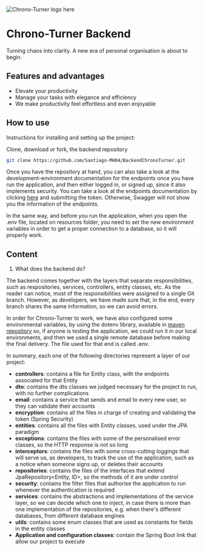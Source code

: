 ![Chrono-Turner logo here](path/to/image.png)

# Chrono-Turner Backend
Turning chaos into clarity. A new era of personal organisation is about to begin.

## Features and advantages
- Elevate your productivity
- Manage your tasks with elegance and efficiency
- We make productivity feel effortless and even enjoyable

## How to use

Instructions for installing and setting up the project:

[//]: # (1. Clone, download or fork, on the first hand, the front-end repository)
[//]: # (    ```bash)
[//]: # (   git clone https://github.com/PablolzDev/Chrono-Turner-FrontEnd.git)
   
[//]: # (2. Clone, download or fork on the second hand, the backend repository)
Clone, download or fork, the backend repository

   ```bash
   git clone https://github.com/Santiago-MH04/BackendChronoTurner.git
   ```

Once you have the repository at hand, you can also take a look at the development-environment documentation for the endpoints once you have run the application, and then either logged in, or signed up, since it also implements security.
You can take a look at the endpoints documentation by clicking [here](http://18.191.247.216/swagger-ui.html) and submitting the token. Otherwise, Swagger will not show you the information of the endpoints.

In the same way, and before you run the application, when you open the .env file, located on resources folder, you need to set the new environment variables in order to get a proper connection to a database, so it will properly work.

## Content

1. What does the backend do?

The backend comes together with the layers that separate responsibilities, such as respositories, services, controllers, entity classes, etc. As the reader can notice, most of the responsibilities were assigned to a single Git branch. However, as developers, we have made sure that, in the end, every branch shares the same information, so we can avoid errors.

In order for Chrono-Turner to work, we have also configured some environmental variables, by using the dotenv library, available in [maven repository](https://mvnrepository.com/) so, if anyone is testing the application, we could run it in our local environments, and then we used a single remote database before making the final delivery. The file used for that end is called .env.

In summary, each one of the following directories represent a layer of our project:

* **controllers**: contains a file for Entity class, with the endpoints associated for that Entity
* **dto**: contains the dto classes we judged necessary for the project to run, with no further complications
* **email**: contains a service that sends and email to every new user, so they can validate their accounts
* **encryption**: contains all the files in charge of creating and validating the token (Spring Security)
* **entities**: contains all the files with Entity classes, used under the JPA paradigm
* **exceptions**: contains the files with some of the personalised error classes, so the HTTP response is not so long
* **interceptors**: contains the files with some cross-cutting loggings that will serve us, as developers, to track the use of the application, such as a notice when someone signs up, or deletes their accounts
* **repositories**: contains the files of the interfaces that extend JpaRepository<Entity, ID>, so the methods of it are under control
* **security**: contains the filter files that authorise the application to run whenever the authentication is required
* **services**: contains the abstractions and implementations of the service layer, so we can decide which one to inject, in case there is more than one implementation of the repositories, e.g. when there's different databases, from different database engines
* **utils**: contains some enum classes that are used as constants for fields in the entity classes
* **Application and configuration classes**: contain the Spring Boot link that allow our project to execute


